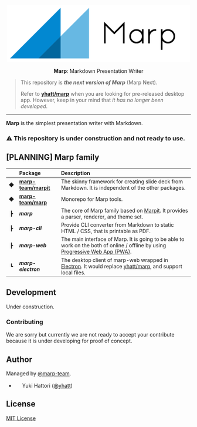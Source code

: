 <div align="center">
  <p>
    <img src="marp.png" alt="Marp" width="500" />
  </p>
  <p>
    <strong>Marp</strong>: Markdown Presentation Writer
  </p>
</div>

> This repository is **_the next version of Marp_** (Marp Next).
>
> Refer to **[yhatt/marp]** when you are looking for pre-released desktop app. However, keep in your mind that _it has no longer been developed_.

---

**Marp** is the simplest presentation writer with Markdown.

### :warning: This repository is under construction and not ready to use.

## [PLANNING] Marp family

|     | Package                        | Description                                                                                                                           |
| :-: | :----------------------------- | :------------------------------------------------------------------------------------------------------------------------------------ |
|  ◆  | **[marp-team/marpit][marpit]** | The skinny framework for creating slide deck from Markdown. It is independent of the other packages.                                  |
|  ◆  | **[marp-team/marp][marp]**     | Monorepo for Marp tools.                                                                                                              |
|  ┣  | **_marp_**                     | The core of Marp family based on [Marpit][marpit]. It provides a parser, renderer, and theme set.                                     |
|  ┣  | **_marp-cli_**                 | Provide CLI converter from Markdown to static HTML / CSS, that is printable as PDF.                                                   |
|  ┣  | **_marp-web_**                 | The main interface of Marp. It is going to be able to work on the both of online / offline by using [Progressive Web App (PWA)][pwa]. |
|  ┗  | **_marp-electron_**            | The desktop client of marp-web wrapped in [Electron]. It would replace [yhatt/marp], and support local files.                         |

[yhatt/marp]: https://github.com/yhatt/marp
[marp]: https://github.com/marp-team/marp
[marpit]: https://github.com/marp-team/marpit
[pwa]: https://en.wikipedia.org/wiki/Progressive_Web_Apps
[electron]: https://electronjs.org/

## Development

Under construction.

### Contributing

We are sorry but currently we are not ready to accept your contribute because it is under developing for proof of concept.

## Author

Managed by [@marp-team](https://github.com/marp-team).

* <img src="https://github.com/yhatt.png" width="16" height="16"/> Yuki Hattori ([@yhatt](https://github.com/yhatt))

## License

[MIT License](LICENSE)
